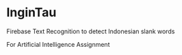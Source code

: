 # InginTau
Firebase Text Recognition to detect Indonesian slank words

For Artificial Intelligence Assignment
